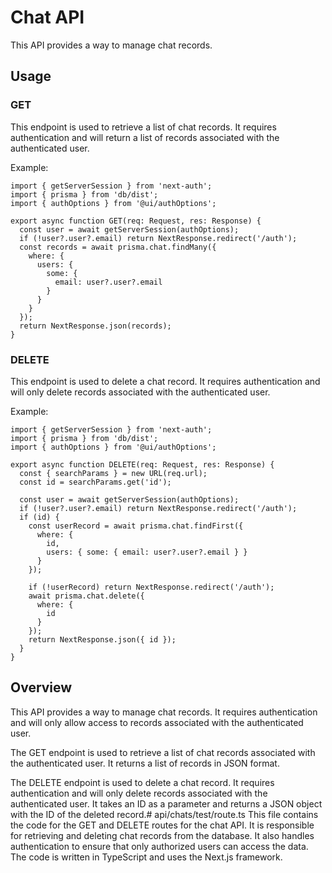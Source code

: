
# Chat API

This API provides a way to manage chat records.

## Usage

### GET

This endpoint is used to retrieve a list of chat records. It requires authentication and will return a list of records associated with the authenticated user.

Example:

```
import { getServerSession } from 'next-auth';
import { prisma } from 'db/dist';
import { authOptions } from '@ui/authOptions';

export async function GET(req: Request, res: Response) {
  const user = await getServerSession(authOptions);
  if (!user?.user?.email) return NextResponse.redirect('/auth');
  const records = await prisma.chat.findMany({
    where: {
      users: {
        some: {
          email: user?.user?.email
        }
      }
    }
  });
  return NextResponse.json(records);
}
```

### DELETE

This endpoint is used to delete a chat record. It requires authentication and will only delete records associated with the authenticated user.

Example:

```
import { getServerSession } from 'next-auth';
import { prisma } from 'db/dist';
import { authOptions } from '@ui/authOptions';

export async function DELETE(req: Request, res: Response) {
  const { searchParams } = new URL(req.url);
  const id = searchParams.get('id');

  const user = await getServerSession(authOptions);
  if (!user?.user?.email) return NextResponse.redirect('/auth');
  if (id) {
    const userRecord = await prisma.chat.findFirst({
      where: {
        id,
        users: { some: { email: user?.user?.email } }
      }
    });

    if (!userRecord) return NextResponse.redirect('/auth');
    await prisma.chat.delete({
      where: {
        id
      }
    });
    return NextResponse.json({ id });
  }
}
```

## Overview

This API provides a way to manage chat records. It requires authentication and will only allow access to records associated with the authenticated user.

The GET endpoint is used to retrieve a list of chat records associated with the authenticated user. It returns a list of records in JSON format.

The DELETE endpoint is used to delete a chat record. It requires authentication and will only delete records associated with the authenticated user. It takes an ID as a parameter and returns a JSON object with the ID of the deleted record.# api/chats/test/route.ts
This file contains the code for the GET and DELETE routes for the chat API. It is responsible for retrieving and deleting chat records from the database. It also handles authentication to ensure that only authorized users can access the data. The code is written in TypeScript and uses the Next.js framework.
